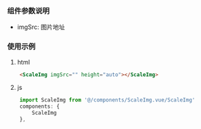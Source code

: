 ### 组件参数说明
* imgSrc:  图片地址

### 使用示例
1. html
```html 
    <ScaleImg imgSrc="" height="auto"></ScaleImg>
```

2. js
```javascript
    import ScaleImg from '@/components/ScaleImg.vue/ScaleImg'
    components: {
        ScaleImg
    },

```